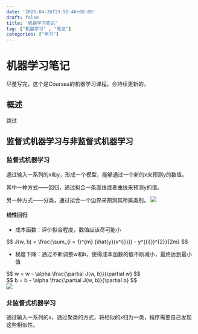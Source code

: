 ```yaml
---
date: '2025-04-26T23:55:46+08:00'
draft: false
title: '机器学习笔记'
tag: ["机器学习" , "笔记"]
categories: ["学习"]
---
```


# 机器学习笔记

尽量写完，这个是Coursea的机器学习课程，会持续更新的。

## 概述

跳过

## 监督式机器学习与非监督式机器学习

### 监督式机器学习

通过输入一系列的x和y，形成一个模型，能够通过一个新的x来预测y的数值。

其中一种方式——回归，通过拟合一条直线或者曲线来预测y的值。

另一种方式——分类，通过拟合一个边界来预测其所属类别。
<img src = "../pics/监督式机器学习之分类.png"> 

#### 线性回归

- 成本函数：评价拟合程度，数值应该尽可能小
<div>
$$
J(w, b) = \frac{\sum_{i = 1}^{m} (\hat{y}(x^{(i)}) - y^{(i)})^{2}}{2m}
$$
</div>

- 梯度下降：通过不断调整w和b，使得成本函数的值不断减小，最终达到最小值
<div>
$$
w = w - \alpha \frac{\partial J(w, b)}{\partial w}
$$
</div>
<div>
$$
b = b - \alpha \frac{\partial J(w, b)}{\partial b}
$$
</div>

<img src = "../pics/线性回归式子.png"> 

### 非监督式机器学习

通过输入一系列的x，通过聚类的方式，将相似的x归为一类，程序需要自己发现这些相似性。
